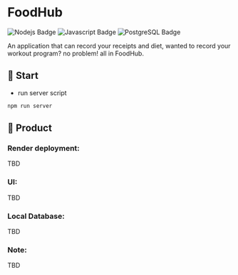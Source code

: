 # FoodHub

<p>
  <img alt="Nodejs Badge" longdesc="Supports Expo iOS" src="https://img.shields.io/badge/Node%20js-339933?style=for-the-badge&logo=nodedotjs&logoColor=white" />

  <img alt="Javascript Badge" longdesc="Supports Expo iOS" src="https://img.shields.io/badge/JavaScript-323330?style=for-the-badge&logo=javascript&logoColor=F7DF1E" />

  <img alt="PostgreSQL Badge" longdesc="Supports Expo iOS" src="https://img.shields.io/badge/PostgreSQL-316192?style=for-the-badge&logo=postgresql&logoColor=white" />
   
</p>

An application that can record your receipts and diet, wanted to record your workout program? no problem! all in FoodHub.

## 🚀 Start

- run server script

```sh
npm run server
```

## 📝 Product

### Render deployment:

TBD

### UI:

TBD

### Local Database:

TBD

### Note:

TBD
